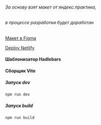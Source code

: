 ###### За основу взят макет от яндекс.практика, 
###### в процессе разработки будет доработан
[Макет в Figma](https://www.figma.com/file/HQaJBD8NCGDXFErbRcMZ7e/Chat_Fix_ver?type=design&node-id=0%3A1&mode=design&t=VdK0u4ou8haF3ayR-1)

[Deploy Netlify](https://chat-yp.netlify.app/)

#### Шаблонизатор Hadlebars 
#### Сборщик Vite


##### Запуск dev
```
npm run dev
```
##### Запуск build
```
npm run build
```





